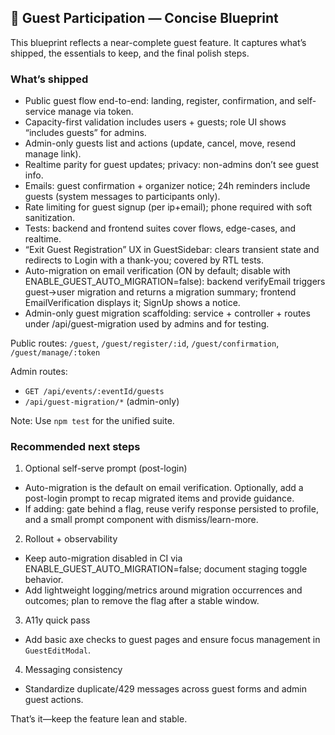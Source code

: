 ## 🎯 Guest Participation — Concise Blueprint

This blueprint reflects a near-complete guest feature. It captures what’s shipped, the essentials to keep, and the final polish steps.

### What’s shipped

- Public guest flow end-to-end: landing, register, confirmation, and self-service manage via token.
- Capacity-first validation includes users + guests; role UI shows “includes guests” for admins.
- Admin-only guests list and actions (update, cancel, move, resend manage link).
- Realtime parity for guest updates; privacy: non-admins don’t see guest info.
- Emails: guest confirmation + organizer notice; 24h reminders include guests (system messages to participants only).
- Rate limiting for guest signup (per ip+email); phone required with soft sanitization.
- Tests: backend and frontend suites cover flows, edge-cases, and realtime.
- “Exit Guest Registration” UX in GuestSidebar: clears transient state and redirects to Login with a thank-you; covered by RTL tests.
- Auto-migration on email verification (ON by default; disable with ENABLE_GUEST_AUTO_MIGRATION=false): backend verifyEmail triggers guest→user migration and returns a migration summary; frontend EmailVerification displays it; SignUp shows a notice.
- Admin-only guest migration scaffolding: service + controller + routes under /api/guest-migration used by admins and for testing.

Public routes: `/guest`, `/guest/register/:id`, `/guest/confirmation`, `/guest/manage/:token`

Admin routes:

- `GET /api/events/:eventId/guests`
- `/api/guest-migration/*` (admin-only)

Note: Use `npm test` for the unified suite.

### Recommended next steps

1. Optional self-serve prompt (post-login)

- Auto-migration is the default on email verification. Optionally, add a post-login prompt to recap migrated items and provide guidance.
- If adding: gate behind a flag, reuse verify response persisted to profile, and a small prompt component with dismiss/learn-more.

2. Rollout + observability

- Keep auto-migration disabled in CI via ENABLE_GUEST_AUTO_MIGRATION=false; document staging toggle behavior.
- Add lightweight logging/metrics around migration occurrences and outcomes; plan to remove the flag after a stable window.

3. A11y quick pass

- Add basic axe checks to guest pages and ensure focus management in `GuestEditModal`.

4. Messaging consistency

- Standardize duplicate/429 messages across guest forms and admin guest actions.

That’s it—keep the feature lean and stable.
